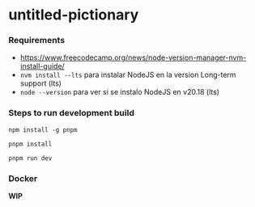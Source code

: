 # untitled-pictionary
### Requirements 
- https://www.freecodecamp.org/news/node-version-manager-nvm-install-guide/
- `` nvm install --lts `` para instalar NodeJS en la version Long-term support (lts)
- `` node --version `` para ver si se instalo NodeJS en v20.18 (lts)

### Steps to run development build

`` npm install -g pnpm ``

`` pnpm install ``

`` pnpm run dev ``


### Docker
<b> WIP </b>

